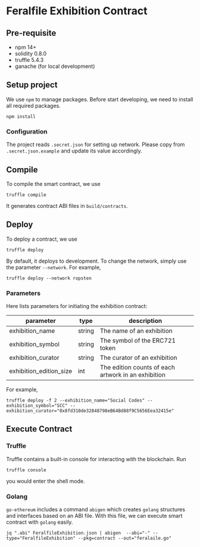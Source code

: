 # Feralfile Exhibition Contract

## Pre-requisite

- npm 14+
- solidity 0.8.0
- truffle 5.4.3
- ganache (for local development)

## Setup project

We use `npm` to manage packages. Before start developing, we need to install all required packages.

```
npm install

```

### Configuration

The project reads `.secret.json` for setting up network. Please copy from `.secret.json.example` and update its value accordingly.

## Compile

To compile the smart contract, we use

```
truffle compile
```

It generates contract ABI files in `build/contracts`.

## Deploy

To deploy a contract, we use

```
truffle deploy
```

By default, it deploys to development. To change the network, simply use the parameter `--network`. For example,

```
truffle deploy --network ropsten
```

### Parameters

Here lists parameters for initiating the exhibition contract:

| parameter | type | description |
| - | - | - |
| exhibition_name | string | The name of an exhibition |
| exhibition_symbol | string | The symbol of the ERC721 token |
| exhibition_curator | string | The curator of an exhibition |
| exhibition_edition_size | int | The edition counts of each artwork in an exhibition |

For example,

```
truffle deploy -f 2 --exhibition_name="Social Codes" --exhibition_symbol="SCC" --exhibition_curator="0x8fd310de32848798eB64Bd88f9C5656Eea32415e"
```

## Execute Contract

### Truffle

Truffle contains a built-in console for interacting with the blockchain. Run

```
truffle console
```

you would enter the shell mode.

### Golang

`go-ethereum` includes a command `abigen` which creates `golang` structures and interfaces based on an ABI file. With this file, we can execute smart contract with `golang` easily.

```shell
jq ".abi" FeralfileExhibition.json | abigen  --abi="-" --type="FeralfileExhibition" --pkg=contract --out="feralaile.go"
```
